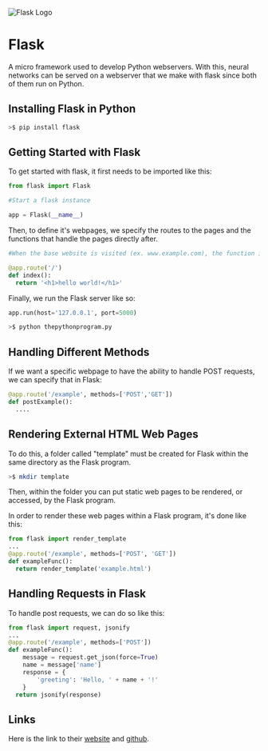![Flask Logo](http://flask.pocoo.org/static/logo/flask.png)

# Flask

A micro framework used to develop Python webservers. With this, neural networks can be served on a webserver that we make with flask since both of them run on Python.

## Installing Flask in Python

```bash
>$ pip install flask
```
## Getting Started with Flask

To get started with flask, it first needs to be imported like this: 

```Python 
from flask import Flask

#Start a flask instance

app = Flask(__name__)
```

Then, to define it's webpages, we specify the routes to the pages and the functions that handle the pages directly after.

```Python
#When the base website is visited (ex. www.example.com), the function index() will run and return the html <h1>hello world!</h1>

@app.route('/')
def index():
  return '<h1>hello world!</h1>'
```
Finally, we run the Flask server like so: 

```Python 
app.run(host='127.0.0.1', port=5000)
```

```bash
>$ python thepythonprogram.py
```

## Handling Different Methods

If we want a specific webpage to have the ability to handle POST requests, we can specify that in Flask:

```Python
@app.route('/example', methods=['POST','GET'])
def postExample(): 
  ....
```
## Rendering External HTML Web Pages

To do this, a folder called "template" must be created for Flask within the same directory as the Flask program.

```bash
>$ mkdir template
```

Then, within the folder you can put static web pages to be rendered, or accessed, by the Flask program.

In order to render these web pages within a Flask program, it's done like this: 

```Python
from flask import render_template
...
@app.route('/example', methods=['POST', 'GET'])
def exampleFunc():
  return render_template('example.html')
```
## Handling Requests in Flask

To handle post requests, we can do so like this: 

```Python
from flask import request, jsonify
...
@app.route('/example', methods=['POST'])
def exampleFunc():
	message = request.get_json(force=True)
	name = message['name']
	response = {
		'greeting': 'Hello, ' + name + '!'
	}
  return jsonify(response)
```

## Links
Here is the link to their [website](http://flask.pocoo.org/) and [github](https://github.com/pallets/flask).
